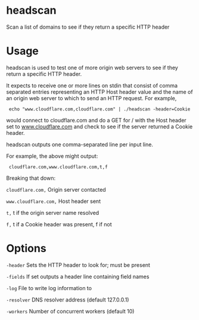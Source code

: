 # headscan

Scan a list of domains to see if they return a specific HTTP header

# Usage

headscan is used to test one of more origin web servers to see if they
return a specific HTTP header.

It expects to receive one or more lines on stdin that consist of comma
separated entries representing an HTTP Host header value and the name
of an origin web server to which to send an HTTP request. For example,

     echo "www.cloudflare.com,cloudflare.com" | ./headscan -header=Cookie

would connect to cloudflare.com and do a GET for / with the Host
header set to www.cloudflare.com and check to see if the server
returned a Cookie header.

headscan outputs one comma-separated line per input line.

For example, the above might output:

     cloudflare.com,www.cloudflare.com,t,f

Breaking that down:

`cloudflare.com,` Origin server contacted

`www.cloudflare.com,` Host header sent

`t,` t if the origin server name resolved

`f,` t if a Cookie header was present, f if not

# Options

`-header` Sets the HTTP header to look for; must be present

`-fields` If set outputs a header line containing field names
		
`-log` File to write log information to
		
`-resolver` DNS resolver address (default 127.0.0.1)

`-workers` Number of concurrent workers (default 10)

